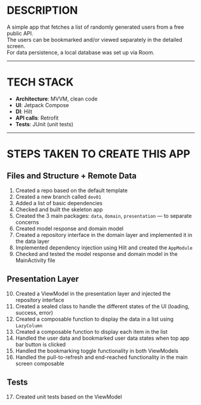 # DESCRIPTION
A simple app that fetches a list of randomly generated users from a free public API.  
The users can be bookmarked and/or viewed separately in the detailed screen.  
For data persistence, a local database was set up via Room.

---

# TECH STACK
- **Architecture**: MVVM, clean code
- **UI**: Jetpack Compose
- **DI**: Hilt
- **API calls**: Retrofit
- **Tests**: JUnit (unit tests)

---

# STEPS TAKEN TO CREATE THIS APP

## Files and Structure + Remote Data
1. Created a repo based on the default template
2. Created a new branch called `dev01`
3. Added a list of basic dependencies
4. Checked and built the skeleton app
5. Created the 3 main packages: `data`, `domain`, `presentation` — to separate concerns
6. Created model response and domain model
7. Created a repository interface in the domain layer and implemented it in the data layer
8. Implemented dependency injection using Hilt and created the `AppModule`
9. Checked and tested the model response and domain model in the MainActivity file

## Presentation Layer
10. Created a ViewModel in the presentation layer and injected the repository interface
11. Created a sealed class to handle the different states of the UI (loading, success, error)
12. Created a composable function to display the data in a list using `LazyColumn`
13. Created a composable function to display each item in the list
14. Handled the user data and bookmarked user data states when top app bar button is clicked
15. Handled the bookmarking toggle functionality in both ViewModels
16. Handled the pull-to-refresh and end-reached functionality in the main screen composable

## Tests
17. Created unit tests based on the ViewModel  
